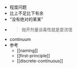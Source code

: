 - 程度问题
- 比上不足比下有余
- “没有绝对的某某”
- > 抛开剂量谈毒性就是耍流氓
- continuum
- 参考
  - [[naming]]
  - [[first-principle]]
  - [[discrete-continuous]]